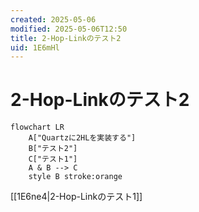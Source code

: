 ```yaml
---
created: 2025-05-06
modified: 2025-05-06T12:50
title: 2-Hop-Linkのテスト2
uid: 1E6mHl
---
```


# 2-Hop-Linkのテスト2

```mermaid
flowchart LR
    A["Quartzに2HLを実装する"]
    B["テスト2"]
    C["テスト1"]
    A & B --> C
    style B stroke:orange
```

[[1E6ne4|2-Hop-Linkのテスト1]]
